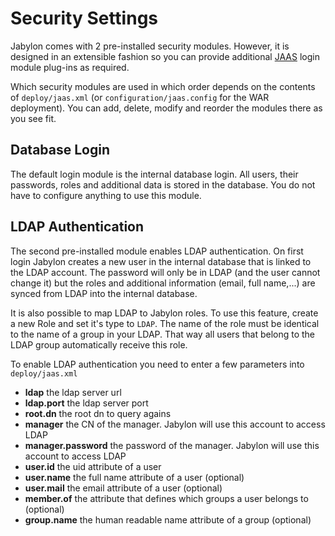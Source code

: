 
# Security Settings

Jabylon comes with 2 pre-installed security modules. However, it is designed in an extensible fashion so you can provide additional [JAAS](http://en.wikipedia.org/wiki/Java_Authentication_and_Authorization_Service) login module plug-ins as required.

Which security modules are used in which order depends on the contents of `deploy/jaas.xml` (or `configuration/jaas.config` for the WAR deployment). You can add, delete, modify and reorder the modules there as you see fit.


## Database Login

The default login module is the internal database login. All users, their passwords, roles and additional data is stored in the database. You do not have to configure anything to use this module. 


## LDAP Authentication

The second pre-installed module enables LDAP authentication. On first login Jabylon creates a new user in the internal database that is linked to the LDAP account. The password will only be in LDAP (and the user cannot change it) but the roles and additional information (email, full name,...) are synced from LDAP into the internal database.

It is also possible to map LDAP to Jabylon roles. To use this feature, create a new Role and set it's type to `LDAP`. The name of the role must be identical to the name of a group in your LDAP.
That way all users that belong to the LDAP group automatically receive this role.  

To enable LDAP authentication you need to enter a few parameters into `deploy/jaas.xml`

 *  **ldap** the ldap server url
 * **ldap.port** the ldap server port
 * **root.dn** the root dn to query agains
 * **manager** the CN of the manager. Jabylon will use this account to access LDAP
 * **manager.password** the password of the manager. Jabylon will use this account to access LDAP
 * **user.id** the uid attribute of a user
 * **user.name** the full name attribute of a user (optional)
 * **user.mail** the email attribute of a user (optional)
 * **member.of** the attribute that defines which groups a user belongs to (optional)
 * **group.name** the human readable name attribute of a group (optional)